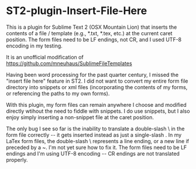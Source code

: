 ST2-plugin-Insert-File-Here
===========================

This is a plugin for Sublime Text 2 (OSX Mountain Lion) that inserts the contents of a file / template (e.g., *.txt, *.tex, etc.) at the current caret position.  The form files need to be LF endings, not CR, and I used UTF-8 encoding in my testing.

It is an unofficial modification of https://github.com/mneuhaus/SublimeFileTemplates

Having been word processing for the past quarter century, I missed the "insert file here" feature in ST2.  I did not want to convert my entire form file directory into snippets or xml files (incorporating the contents of my forms, or referencing the paths to my own forms).

With this plugin, my form files can remain anywhere I choose and modified directly wtihout the need to fiddle with snippets.  I do use snippets, but I also enjoy simply inserting a non-snippet file at the caret position.

The only bug I see so far is the inability to translate a double-slash \\ in the form file correctly -- it gets inserted instead as just a single-slash \. In my LaTex form files, the double-slash \\ represents a line ending, or a new line if preceded by a ~. I'm not yet sure how to fix it. The form files need to be LF endings and I'm using UTF-8 encoding -- CR endings are not translated properly.
